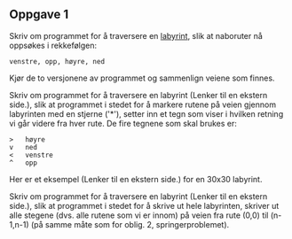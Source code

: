 ## Oppgave 1

Skriv om programmet for å traversere en [labyrint](src/Labyrint.java), slik at naboruter nå oppsøkes i rekkefølgen:

    venstre, opp, høyre, ned

Kjør de to versjonene av programmet og sammenlign veiene som finnes.

Skriv om programmet for å traversere en labyrint (Lenker til en ekstern side.), slik at programmet i stedet for å markere rutene på veien gjennom labyrinten med en stjerne ('*'), setter inn et tegn som viser i hvilken retning vi går videre fra hver rute. De fire tegnene som skal brukes er:

    >   høyre
    v   ned
    <   venstre
    ^   opp

Her er et eksempel (Lenker til en ekstern side.) for en 30x30 labyrint.

Skriv om programmet for å traversere en labyrint (Lenker til en ekstern side.), slik at programmet i stedet for å skrive ut hele labyrinten, skriver ut alle stegene (dvs. alle rutene som vi er innom) på veien fra rute (0,0) til (n-1,n-1) (på samme måte som for oblig. 2, springerproblemet).
